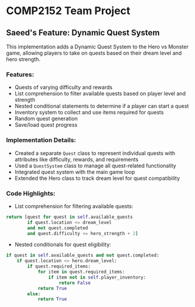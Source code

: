 # COMP2152 Team Project

## Saeed's Feature: Dynamic Quest System

This implementation adds a Dynamic Quest System to the Hero vs Monster game, allowing players to take on quests based on their dream level and hero strength.

### Features:
- Quests of varying difficulty and rewards
- List comprehension to filter available quests based on player level and strength
- Nested conditional statements to determine if a player can start a quest
- Inventory system to collect and use items required for quests
- Random quest generation
- Save/load quest progress

### Implementation Details:
- Created a separate `Quest` class to represent individual quests with attributes like difficulty, rewards, and requirements
- Used a `QuestSystem` class to manage all quest-related functionality
- Integrated quest system with the main game loop
- Extended the Hero class to track dream level for quest compatibility

### Code Highlights:
- List comprehension for filtering available quests:
```python
return [quest for quest in self.available_quests 
        if quest.location <= dream_level
        and not quest.completed
        and quest.difficulty <= hero_strength + 2]
```

- Nested conditionals for quest eligibility:
```python
if quest in self.available_quests and not quest.completed:
    if quest.location <= hero.dream_level:
        if quest.required_items:
            for item in quest.required_items:
                if item not in self.player_inventory:
                    return False
            return True
        else:
            return True
``` 